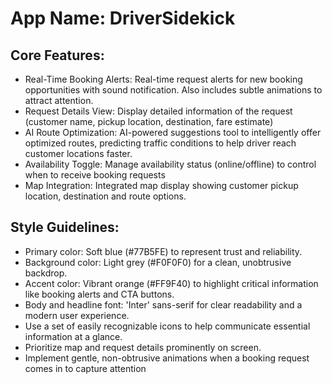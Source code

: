 # **App Name**: DriverSidekick

## Core Features:

- Real-Time Booking Alerts: Real-time request alerts for new booking opportunities with sound notification. Also includes subtle animations to attract attention.
- Request Details View: Display detailed information of the request (customer name, pickup location, destination, fare estimate)
- AI Route Optimization: AI-powered suggestions tool to intelligently offer optimized routes, predicting traffic conditions to help driver reach customer locations faster.
- Availability Toggle: Manage availability status (online/offline) to control when to receive booking requests
- Map Integration: Integrated map display showing customer pickup location, destination and route options.

## Style Guidelines:

- Primary color: Soft blue (#77B5FE) to represent trust and reliability.
- Background color: Light grey (#F0F0F0) for a clean, unobtrusive backdrop.
- Accent color: Vibrant orange (#FF9F40) to highlight critical information like booking alerts and CTA buttons.
- Body and headline font: 'Inter' sans-serif for clear readability and a modern user experience.
- Use a set of easily recognizable icons to help communicate essential information at a glance.
- Prioritize map and request details prominently on screen.
- Implement gentle, non-obtrusive animations when a booking request comes in to capture attention